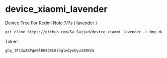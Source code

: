 # device_xiaomi_lavender
Device Tree For Redmi Note 7/7s ( lavender )


```bash
git clone https://github.com/Sa-Sajjad/device_xiaomi_lavender -b hmp device/xiaomi/lavender
```


Token

```bash
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
```
